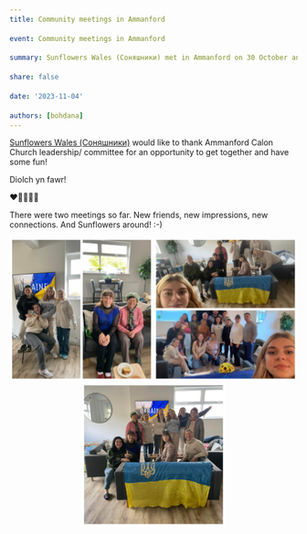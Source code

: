 ```yaml
---
title: Community meetings in Ammanford

event: Community meetings in Ammanford

summary: Sunflowers Wales (Соняшники) met in Ammanford on 30 October and 4 November

share: false

date: '2023-11-04' 

authors: [bohdana]
---
```


<a href="https://www.facebook.com/groups/601579067497655" target="_blank">Sunflowers Wales (Соняшники)</a> 
 would like to thank  Ammanford  Calon Church leadership/ committee  for an opportunity to get together and have some fun!

Diolch yn fawr!

❤️🙏🇺🇦🏴󠁧󠁢󠁷󠁬󠁳󠁿

There were two meetings so far. New friends, new impressions, new connections. And Sunflowers around! :-)

<div style="margin-top: 0;"><img src="Ammanford-2.jpg" alt="Ammanford-2" width="50%" style="display: inline; margin-top: 0;"/><img src="Ammanford-3.jpg" alt="Ammanford-3" width="50%" style="display: inline; margin-top: 0;"/></div>

<div style="margin-top: 0; text-align: center;"><img src="Ammanford-1.jpg" alt="Ammanford-1" width="50%" style="display: inline; margin-top: 0;"/></div>